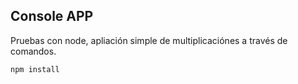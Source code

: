## Console APP
Pruebas con node, apliación simple de multiplicaciónes a través de comandos.

```
npm install
```